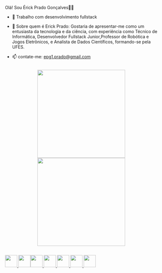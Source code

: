  Olá! Sou Érick Prado Gonçalves👋🤠


- 🔭 Trabalho com desenvolvimento fullstack

- 💬 Sobre  quem é Erick Prado:
  Gostaria de apresentar-me como um entusiasta da tecnologia e da ciência, com experiência como Técnico de Informática, Desenvolvedor Fullstack Junior,Professor de Robótica e Jogos Eletrônicos, e Analista de Dados Científicos, formando-se pela UFES.

- 📫 contate-me:
  epg1.prado@gmail.com
  
  ##
  
<div align = "center">
  <a href="https://github.com/ErickPrado101">
  <img height="290" locale=pt-br src="https://github-readme-stats.vercel.app/api?username=ErickPrado101&show_icons=&theme=blue-green&include_all_commits=true&count_private=true"/>
  <img height="290" src="https://github-readme-stats.vercel.app/api/top-langs/?username=ErickPrado101&&hide=layout=compact&langs_count=7&theme=blue-green"/>   
</div> 
 
 ##
 <img aligin ="center" height="40" widht="40" src="https://img.shields.io/badge/Python-14354C?style=for-the-badge&logo=python&logoColor=white" /> <img aligin ="center" height="40" widht="40" src="https://img.shields.io/badge/Java-ED8B00?style=for-the-badge&logo=openjdk&logoColor=white" /><img aligin ="center" height="40" widht="40" src="https://img.shields.io/badge/C%2B%2B-00599C?style=for-the-badge&logo=c%2B%2B&logoColor=white" /> <img aligin ="center" height="40" widht="40" src="https://img.shields.io/badge/HTML5-E34F26?style=for-the-badge&logo=html5&logoColor=white" /> <img aligin ="center" height="40" widht="40" src="https://img.shields.io/badge/CSS3-1572B6?style=for-the-badge&logo=css3&logoColor=white"> <img  aligin ="center" height="40" widht="40" src="https://img.shields.io/badge/JavaScript-323330?style=for-the-badge&logo=javascript&logoColor=F7DF1E"/> <img aligin ="center" height="40" widht="30"  src="https://img.shields.io/badge/MySQL-00000F?style=for-the-badge&logo=mysql&logoColor=white"/>
 
          
          
          
          
 

